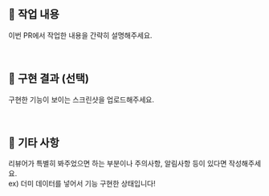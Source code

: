 ## 📍 작업 내용
이번 PR에서 작업한 내용을 간략히 설명해주세요.

<br/>

## 📍 구현 결과 (선택)
구현한 기능이 보이는 스크린샷을 업로드해주세요.

<br/>

## 📍 기타 사항
리뷰어가 특별히 봐주었으면 하는 부분이나 주의사항, 알림사항 등이 있다면 작성해주세요.
<br/> ex) 더미 데이터를 넣어서 기능 구현한 상태입니다!

<br/>
